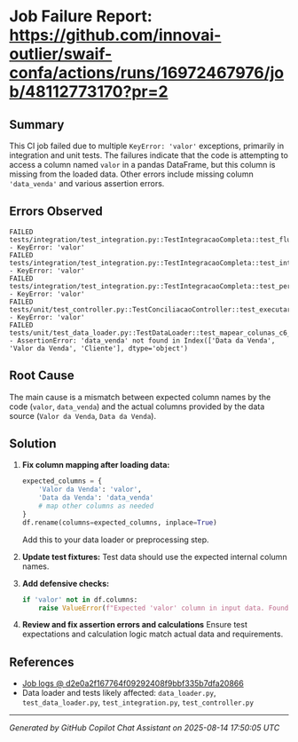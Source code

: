 # Job Failure Report: https://github.com/innovai-outlier/swaif-confa/actions/runs/16972467976/job/48112773170?pr=2

## Summary
This CI job failed due to multiple `KeyError: 'valor'` exceptions, primarily in integration and unit tests. The failures indicate that the code is attempting to access a column named `valor` in a pandas DataFrame, but this column is missing from the loaded data. Other errors include missing column `'data_venda'` and various assertion errors.

## Errors Observed
```
FAILED tests/integration/test_integration.py::TestIntegracaoCompleta::test_fluxo_completo_conciliacao - KeyError: 'valor'
FAILED tests/integration/test_integration.py::TestIntegracaoCompleta::test_integracao_data_loader_analisador - KeyError: 'valor'
FAILED tests/integration/test_integration.py::TestIntegracaoCompleta::test_performance_sistema_completo - KeyError: 'valor'
FAILED tests/unit/test_controller.py::TestConciliacaoController::test_executar_conciliacao_com_dados - KeyError: 'valor'
FAILED tests/unit/test_data_loader.py::TestDataLoader::test_mapear_colunas_c6_faturamento - AssertionError: 'data_venda' not found in Index(['Data da Venda', 'Valor da Venda', 'Cliente'], dtype='object')
```

## Root Cause
The main cause is a mismatch between expected column names by the code (`valor`, `data_venda`) and the actual columns provided by the data source (`Valor da Venda`, `Data da Venda`).

## Solution
1. **Fix column mapping after loading data:**
   ```python
   expected_columns = {
       'Valor da Venda': 'valor',
       'Data da Venda': 'data_venda'
       # map other columns as needed
   }
   df.rename(columns=expected_columns, inplace=True)
   ```
   Add this to your data loader or preprocessing step.

2. **Update test fixtures:**
   Test data should use the expected internal column names.

3. **Add defensive checks:**
   ```python
   if 'valor' not in df.columns:
       raise ValueError(f"Expected 'valor' column in input data. Found columns: {df.columns}")
   ```

4. **Review and fix assertion errors and calculations**
   Ensure test expectations and calculation logic match actual data and requirements.

## References
- [Job logs @ d2e0a2f167764f09292408f9bbf335b7dfa20866](https://github.com/innovai-outlier/swaif-confa/actions/runs/16972467976/job/48112773170?pr=2)
- Data loader and tests likely affected: `data_loader.py`, `test_data_loader.py`, `test_integration.py`, `test_controller.py`

---
*Generated by GitHub Copilot Chat Assistant on 2025-08-14 17:50:05 UTC*